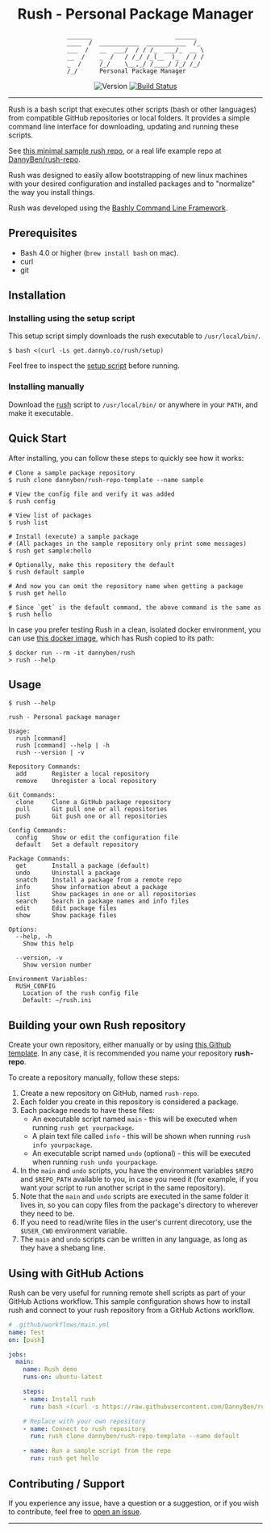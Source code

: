 <div align='center'>

Rush - Personal Package Manager
==================================================

```
_______                       ______  
____  /  ___________  ___________  /_ 
___  /   __  ___/  / / /_  ___/_  __ \
__  /    _  /   / /_/ /_(__  )_  / / /
_  /     /_/    \__,_/ /____/ /_/ /_/ 
/_/      Personal Package Manager     
```

![Version](https://img.shields.io/badge/version-0.6.0-blue.svg)
[![Build Status](https://github.com/DannyBen/rush-cli/workflows/Test/badge.svg)](https://github.com/DannyBen/rush-cli/actions?query=workflow%3ATest)

</div>

---

Rush is a bash script that executes other scripts (bash or other languages)
from compatible GitHub repositories or local folders. It provides a simple
command line interface for downloading, updating and running these scripts.

See [this minimal sample rush repo][sample], or a real life example
repo at [DannyBen/rush-repo][dannyben-repo].

Rush was designed to easily allow bootstrapping of new linux machines with 
your desired configuration and installed packages and to "normalize" the way
you install things.

Rush was developed using the [Bashly Command Line Framework][bashly].


Prerequisites
--------------------------------------------------

- Bash 4.0 or higher (`brew install bash` on mac).
- curl 
- git


Installation
--------------------------------------------------

### Installing using the setup script

This setup script simply downloads the rush executable to `/usr/local/bin/`.

```shell
$ bash <(curl -Ls get.dannyb.co/rush/setup)
```

Feel free to inspect the [setup script](setup) before running.


### Installing manually

Download the [rush](rush) script to `/usr/local/bin/` or anywhere in your
`PATH`, and make it executable.


Quick Start
--------------------------------------------------

After installing, you can follow these steps to quickly see how it works:

```shell
# Clone a sample package repository
$ rush clone dannyben/rush-repo-template --name sample

# View the config file and verify it was added
$ rush config

# View list of packages
$ rush list

# Install (execute) a sample package
# (All packages in the sample repository only print some messages)
$ rush get sample:hello 

# Optionally, make this repository the default
$ rush default sample

# And now you can omit the repository name when getting a package
$ rush get hello

# Since `get` is the default command, the above command is the same as
$ rush hello
```

In case you prefer testing Rush in a clean, isolated docker environment, you
can use [this docker image][docker-sandbox], which has Rush copied to its path:

    $ docker run --rm -it dannyben/rush
    > rush --help


Usage
--------------------------------------------------

```
$ rush --help

rush - Personal package manager

Usage:
  rush [command]
  rush [command] --help | -h
  rush --version | -v

Repository Commands:
  add       Register a local repository
  remove    Unregister a local repository

Git Commands:
  clone     Clone a GitHub package repository
  pull      Git pull one or all repositories
  push      Git push one or all repositories

Config Commands:
  config    Show or edit the configuration file
  default   Set a default repository

Package Commands:
  get       Install a package (default)
  undo      Uninstall a package
  snatch    Install a package from a remote repo
  info      Show information about a package
  list      Show packages in one or all repositories
  search    Search in package names and info files
  edit      Edit package files
  show      Show package files

Options:
  --help, -h
    Show this help

  --version, -v
    Show version number

Environment Variables:
  RUSH_CONFIG
    Location of the rush config file
    Default: ~/rush.ini

```


Building your own Rush repository
--------------------------------------------------

Create your own repository, either manually or by using
[this Github template][sample]. In any case, it is recommended you name your 
repository **rush-repo**.

To create a repository manually, follow these steps:

1. Create a new repository on GitHub, named `rush-repo`.
2. Each folder you create in this repository is considered a package.
3. Each package needs to have these files:
   - An executable script named `main` - this will be executed when running
     `rush get yourpackage`.
   - A plain text file called `info` - this will be shown when running
     `rush info yourpackage`.
   - An executable script named `undo` (optional) - this will be executed 
     when running `rush undo yourpackage`.
4. In the `main` and `undo` scripts, you have the environment variables
   `$REPO` and `$REPO_PATH` available to you, in case you need it (for
   example, if you want your script to run another script in the same
   repository).
5. Note that the `main` and `undo` scripts are executed in the same folder it
   lives in, so you can copy files from the package's directory to wherever
   they need to be.
6. If you need to read/write files in the user's current direcotory, use the
   `$USER_CWD` environment variable.
7. The `main` and `undo` scripts can be written in any language, as long as
   they have a shebang line.



Using with GitHub Actions
--------------------------------------------------

Rush can be very useful for running remote shell scripts as part of your
GitHub Actions workflow. This sample configuration shows how to install rush
and connect to your rush repository from a GitHub Actions workflow.

```yaml
# .github/workflows/main.yml
name: Test
on: [push]

jobs:
  main:
    name: Rush demo
    runs-on: ubuntu-latest

    steps:
    - name: Install rush
      run: bash <(curl -s https://raw.githubusercontent.com/DannyBen/rush-cli/master/setup)

    # Replace with your own repository
    - name: Connect to rush repository
      run: rush clone dannyben/rush-repo-template --name default

    - name: Run a sample script from the repo
      run: rush get hello
```

Contributing / Support
--------------------------------------------------

If you experience any issue, have a question or a suggestion, or if you wish
to contribute, feel free to [open an issue][issues].

---

[sample]: https://github.com/DannyBen/rush-repo-template
[dannyben-repo]: https://github.com/dannyben/rush-repo
[bashly]: https://github.com/dannyben/bashly
[docker-sandbox]: https://github.com/DannyBen/docker-rush-sandbox
[issues]: https://github.com/DannyBen/rush-cli/issues
